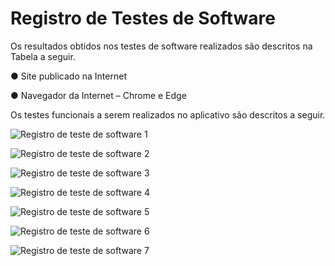 # Registro de Testes de Software



Os resultados obtidos nos testes de software realizados são descritos na Tabela a seguir.

●	Site publicado na Internet

●	Navegador da Internet – Chrome e Edge

Os testes funcionais a serem realizados no aplicativo são descritos a seguir.
 
![Registro de teste de software 1](img/RSCT1.png)

![Registro de teste de software 2](img/RSCT2.png)

![Registro de teste de software 3](img/RSCT3.png)

![Registro de teste de software 4](img/RSCT4.png)

![Registro de teste de software 5](img/RSCT5.png)

![Registro de teste de software 6](img/RSCT6.png)

![Registro de teste de software 7](img/RSCT7.png)

